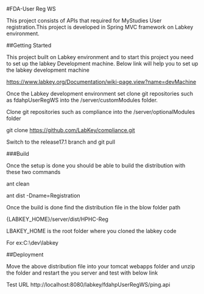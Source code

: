 #FDA-User Reg WS

This project consists of APIs that required for MyStudies User registration.This project is developed in Spring MVC framework on Labkey environment.

##Getting Started

This project built on Labkey environment and to start this project you need to set up the labkey 
Development machine. Below link will help you to set up the labkey development machine 

https://www.labkey.org/Documentation/wiki-page.view?name=devMachine

Once the Labkey development environment set clone git repositories such as fdahpUserRegWS into the /server/customModules folder.

Clone git repositories such as compliance into the /server/optionalModules folder

git clone https://github.com/LabKey/compliance.git

Switch to the release17.1 branch and git pull

###Build

Once the setup is done you should be able to build the distribution with these two commands 

ant clean

ant dist -Dname=Registration

Once the build is done find the distribution file in the blow folder path

{LABKEY_HOME}/server/dist/HPHC-Reg

LBAKEY_HOME is the root folder where you cloned the labkey code

For ex:C:\dev\labkey

##Deployment

Move the above distribution file into your tomcat webapps folder and unzip the folder and restart the you server and test with below link

Test URL
http://localhost:8080/labkey/fdahpUserRegWS/ping.api




